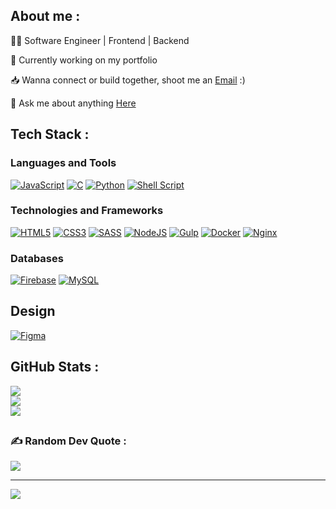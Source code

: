## About me :

😵‍💫 Software Engineer | Frontend | Backend

💼 Currently working on my portfolio

📥 Wanna connect or build together, shoot me an [Email](https://mail.google.com/mail/u/0/#inbox?compose=DmwnWsvCfczRMbNgwxsFNjSsDrDLnVxTNpvHhvKDBwZWDSBSLLkhvCTRHhTKGCzlXVNTJhPtSVHB) :)

💬 Ask me about anything [Here](https://github.com/x33zp/x33zp/issues)

<!-- ##
 ### 🌐 Socials:
[![Instagram](https://img.shields.io/badge/-%23E4405F.svg?logo=Instagram&logoColor=white)](https://instagram.com/x33zp.web?igshid=OGQ5ZDc2ODk2ZA==) 
[![LinkedIn](https://img.shields.io/badge/-%230077B5.svg?logo=linkedin&logoColor=white)](https://www.linkedin.com/in/x33zp)
[![Twitter](https://img.shields.io/badge/-%231DA1F2.svg?logo=Twitter&logoColor=white)](https://twitter.com/x33zp_dev) -->

## Tech Stack :
### Languages and Tools

[![JavaScript](https://img.shields.io/badge/javascript-%23323330.svg?style=for-the-badge&logo=javascript&logoColor=%23F7DF1E)](https://github.com/x33zp)
[![C](https://img.shields.io/badge/-%2300599C.svg?style=for-the-badge&logo=c&logoColor=white)](https://github.com/x33zp)
[![Python](https://img.shields.io/badge/python-3670A0?style=for-the-badge&logo=python&logoColor=ffdd54)](https://github.com/x33zp)
[![Shell Script](https://img.shields.io/badge/shell_script-%23121011.svg?style=for-the-badge&logo=gnu-bash&logoColor=white)](https://github.com/x33zp)
<!-- [![TypeScript](https://img.shields.io/badge/typescript-%23007ACC.svg?style=flat-square&logo=typescript&logoColor=white)](https://github.com/zubbypeculiar)-->
<!-- [![GIT](https://img.shields.io/badge/git-%3E2C00.svg?style=for-the-badge&logo=GIT&logoColor=white)](https://github.com/zubbypeculiar) -->
<!-- [![PHP](https://img.shields.io/badge/php-%23777BB4.svg?style=for-the-badge&logo=php&logoColor=white)](https://github.com/x33zp) -->

### Technologies and Frameworks
[![HTML5](https://img.shields.io/badge/html5-%23E34F26.svg?style=for-the-badge&logo=html5&logoColor=white)](https://github.com/x33zp)
[![CSS3](https://img.shields.io/badge/css3-%231572B6.svg?style=for-the-badge&logo=css3&logoColor=white)](https://github.com/x33zp)
[![SASS](https://img.shields.io/badge/SASS-hotpink.svg?style=for-the-badge&logo=SASS&logoColor=white)](https://github.com/x33zp)
[![NodeJS](https://img.shields.io/badge/node.js-6DA55F?style=for-the-badge&logo=node.js&logoColor=white)](https://github.com/x33zp)
[![Gulp](https://img.shields.io/badge/GULP-%23CF4647.svg?style=for-the-badge&logo=gulp&logoColor=white)](https://github.com/x33zp)
[![Docker](https://img.shields.io/badge/docker-%230db7ed.svg?style=for-the-badge&logo=docker&logoColor=white)](https://github.com/x33zp)
[![Nginx](https://img.shields.io/badge/nginx-black?style=for-the-badge&logo=nginx&color=green)](https://github.com/x33zp)
<!-- [![Bootstrap](https://img.shields.io/badge/bootstrap-7952B3.svg?style=for-the-badge&logo=bootstrap&logoColor=white)](https://github.com/x33zp) -->

### Databases
[![Firebase](https://img.shields.io/badge/firebase-%23039BE5.svg?style=for-the-badge&logo=firebase)](https://github.com/x33zp)
[![MySQL](https://img.shields.io/badge/mysql-%2300000f.svg?style=for-the-badge&logo=mysql&logoColor=white)](https://github.com/x33zp)

 <!-- <h2 align="left">💻 Languages and Tools</h2>
<p>
  <a href="#">
    <img src="https://skillicons.dev/icons?i=html,css,sass,js,jquery,react,nodejs,python,git,vscode,powershell,figma,firebase" />
  </a>
</p> -->


<!--<br/> -->
<!-- [![Python](https://img.shields.io/badge/python-3670A0?style=flat-square&logo=python&logoColor=ffdd54)](https://github.com/zubbypeculiar) -->
<!-- [![TypeScript](https://img.shields.io/badge/typescript-%23007ACC.svg?style=flat-square&logo=typescript&logoColor=white)](https://github.com/zubbypeculiar) -->

<!-- ### Frameworks, Platforms & Libraries --> 
<!--[![Angular](https://img.shields.io/badge/-%23DD0031.svg?style=flat-square&logo=angular&logoColor=white)](https://github.com/zubbypeculiar) 
[![Bootstrap](https://img.shields.io/badge/-%23563D7C.svg?style=flat-square&logo=bootstrap&logoColor=white)](https://github.com/zubbypeculiar) -->
<!-- [![Django](https://img.shields.io/badge/-%23092E20.svg?style=flat-square&logo=django&logoColor=white)](https://github.com/zubbypeculiar)
[![Flutter](https://img.shields.io/badge/-%2302569B.svg?style=flat-square&logo=Flutter&logoColor=white)](https://github.com/zubbypeculiar)
[![jQuery](https://img.shields.io/badge/-%230769AD.svg?style=flat-square&logo=jquery&logoColor=white)](https://github.com/zubbypeculiar)
[![NPM](https://img.shields.io/badge/-%23000000.svg?style=flat-square&logo=npm&logoColor=white)](https://github.com/zubbypeculiar)
[![React](https://img.shields.io/badge/-%2320232a.svg?style=flat-square&logo=react&logoColor=%2361DAFB)](https://github.com/zubbypeculiar)
[![SASS](https://img.shields.io/badge/-hotpink.svg?style=flat-square&logo=SASS&logoColor=white)](https://github.com/zubbypeculiar)
[![Vue.js](https://img.shields.io/badge/-%2335495e.svg?style=flat-square&logo=vuedotjs&logoColor=%234FC08D)](https://github.com/zubbypeculiar) -->

## Design
[![Figma](https://img.shields.io/badge/figma-1B1C30.svg?style=for-the-badge&logo=figma&logoColor=F24E1E)](https://github.com/x33zp)
<!--
[![Adobe Photoshop](https://img.shields.io/badge/adobephotoshop-%2331A8FF.svg?style=flat-square&logo=adobephotoshop&logoColor=white)](https://github.com/zubbypeculiar)
[![Adobe XD](https://img.shields.io/badge/Adobe%20XD-470137?style=flat-square&logo=Adobe%20XD&logoColor=#FF61F6)](https://github.com/zubbypeculiar)
[![Figma](https://img.shields.io/badge/figma-%23F24E1E.svg?style=flat-square&logo=figma&logoColor=white)](https://github.com/zubbypeculiar) 
[![Adobe Illustrator](https://img.shields.io/badge/adobeillustrator-%23FF9A00.svg?style=flat-square&logo=adobeillustrator&logoColor=white)](https://github.com/zubbypeculiar) 
[![Webflow](https://img.shields.io/badge/Webflow-4353FF?style=flat-square&logo=webflow&logoColor=white)](https://github.com/zubbypeculiar) -->

<!-- ### OS
[![Windows](https://img.shields.io/badge/Windows-black?style=for-the-badge&logo=Windows)](https://github.com/zubbypeculiar)
[![MacOS](https://img.shields.io/badge/macos-black?style=for-the-badge&logo=macos&color=black)](https://github.com/zubbypeculiar) 
[![Linux](https://img.shields.io/badge/linux-black?style=for-the-badge&logo=Linux)](https://github.com/zubbypeculiar)  -->

## GitHub Stats :
[![](https://github-readme-stats.vercel.app/api?username=x33zp&theme=gotham&hide_border=false&include_all_commits=true&count_private=true)](https://github.com/x33zp) <br />
[![](https://github-readme-streak-stats.herokuapp.com/?user=x33zp&theme=gotham&hide_border=false)](https://github.com/x33zp) <br />
[![](https://github-readme-stats.vercel.app/api/top-langs/?username=x33zp&theme=gotham&hide_border=false&include_all_commits=true&count_private=true&layout=compact)](https://github.com/x33zp)

<!-- ### Top Repositories

<a href="https://github.com/zubbypeculiar/github-readme-stats">
  <img align="center" src="https://github-readme-stats.vercel.app/api/pin/?username=zubbypeculiar&repo=github-readme-stats&theme=gotham" />
</a>
<a href="https://github.com/anuraghazra/zubbypeculiar.github.io">
  <img align="center" src="https://github-readme-stats.vercel.app/api/pin/?username=zubbypeculiar&repo=anuraghazra.github.io&theme=gotham" />
</a> -->
## 
### ✍️ Random Dev Quote :
[![](https://quotes-github-readme.vercel.app/api?type=horizontal&theme=dark)](https://github.com/x33zp)

 <!-- ### 😂 Random Dev Meme
<img src="https://rm.up.railway.app/" width="512px"/> -->

--- 
[![](https://visitcount.itsvg.in/api?id=zubbypeculiar&icon=5&color=3)](https://github.com/x33zp)

<!-- Proudly created with GPRM ( https://gprm.itsvg.in ) -->
